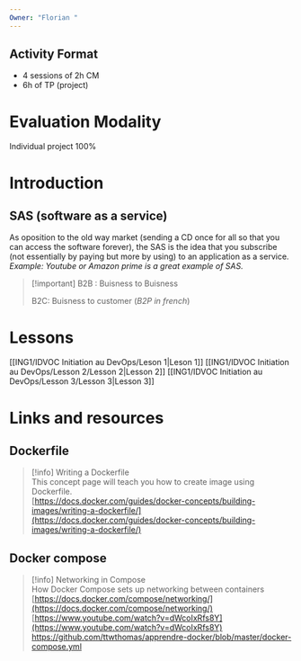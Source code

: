 ```yaml
---
Owner: "Florian "
---
```

## Activity Format
- 4 sessions of 2h CM
- 6h of TP (project)
# Evaluation Modality
Individual project 100%
# Introduction
## SAS (software as a service)
As oposition to the old way market (sending a CD once for all so that you can access the software forever), the SAS is the idea that you subscribe (not essentially by paying but more by using) to an application as a service.
_Example: Youtube or Amazon prime is a great example of SAS._

> [!important] B2B : Buisness to Buisness
> 
>   
> B2C: Buisness to customer (_B2P in french_)
# Lessons
[[ING1/IDVOC Initiation au DevOps/Leson 1|Leson 1]]
[[ING1/IDVOC Initiation au DevOps/Lesson 2/Lesson 2|Lesson 2]]
[[ING1/IDVOC Initiation au DevOps/Lesson 3/Lesson 3|Lesson 3]]
# Links and resources
## Dockerfile

> [!info] Writing a Dockerfile  
> This concept page will teach you how to create image using Dockerfile.  
> [https://docs.docker.com/guides/docker-concepts/building-images/writing-a-dockerfile/](https://docs.docker.com/guides/docker-concepts/building-images/writing-a-dockerfile/)  
## Docker compose

> [!info] Networking in Compose  
> How Docker Compose sets up networking between containers  
> [https://docs.docker.com/compose/networking/](https://docs.docker.com/compose/networking/)  
[https://www.youtube.com/watch?v=dWcoIxRfs8Y](https://www.youtube.com/watch?v=dWcoIxRfs8Y)
https://github.com/ttwthomas/apprendre-docker/blob/master/docker-compose.yml